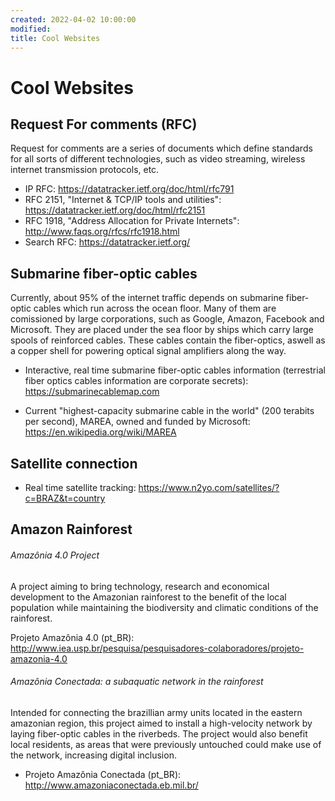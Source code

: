 ```yaml
---
created: 2022-04-02 10:00:00
modified:
title: Cool Websites
---
```


# Cool Websites

## Request For comments (RFC)

Request for comments are a series of documents which define standards for all sorts of different technologies, such as video streaming, wireless internet transmission protocols, etc.

- IP RFC: https://datatracker.ietf.org/doc/html/rfc791
- RFC 2151, "Internet & TCP/IP tools and utilities": https://datatracker.ietf.org/doc/html/rfc2151
- RFC 1918, "Address Allocation for Private Internets": http://www.faqs.org/rfcs/rfc1918.html
- Search RFC: https://datatracker.ietf.org/

## Submarine fiber-optic cables

Currently, about 95% of the internet traffic depends on submarine fiber-optic cables which run across the ocean floor. Many of them are comissioned by large corporations, such as Google, Amazon, Facebook and Microsoft. They are placed under the sea floor by ships which carry large spools of reinforced cables. These cables contain the fiber-optics, aswell as a copper shell for powering optical signal amplifiers along the way.

- Interactive, real time submarine fiber-optic cables information (terrestrial fiber optics cables information are corporate secrets): https://submarinecablemap.com

- Current "highest-capacity submarine cable in the world" (200 terabits per second), MAREA, owned and funded by Microsoft: https://en.wikipedia.org/wiki/MAREA

## Satellite connection

- Real time satellite tracking: https://www.n2yo.com/satellites/?c=BRAZ&t=country

## Amazon Rainforest

###### Amazônia 4.0 Project

A project aiming to bring technology, research and economical development to the Amazonian rainforest to the benefit of the local population while maintaining the biodiversity and climatic conditions of the rainforest.

Projeto Amazônia 4.0 (pt_BR): http://www.iea.usp.br/pesquisa/pesquisadores-colaboradores/projeto-amazonia-4.0

###### Amazônia Conectada: a subaquatic network in the rainforest

Intended for connecting the brazillian army units located in the eastern amazonian region, this project aimed to install a high-velocity network by laying fiber-optic cables in the riverbeds. The project would also benefit local residents, as areas that were previously untouched could make use of the network, increasing digital inclusion.

- Projeto Amazônia Conectada (pt_BR): http://www.amazoniaconectada.eb.mil.br/
